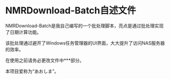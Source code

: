 # NMRDownload-Batch自述文件
NMRDownload-Batch是我自己编写的一个批处理脚本，亮点是通过批处理实现了日期计算功能。

该批处理通过避开了Windows任务管理器的UI界面，大大提升了访问NAS服务器的效率。

在使用之前请务必更改文件中\*\*\*部分。

本项目爱称为“あおしま”。
